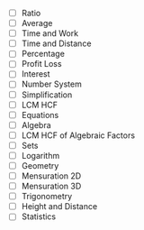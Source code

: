 - [ ] Ratio
- [ ] Average
- [ ] Time and Work
- [ ] Time and Distance
- [ ] Percentage
- [ ] Profit Loss
- [ ] Interest
- [ ] Number System
- [ ] Simplification
- [ ] LCM HCF
- [ ] Equations
- [ ] Algebra
- [ ] LCM HCF of Algebraic Factors
- [ ] Sets
- [ ] Logarithm
- [ ] Geometry
- [ ] Mensuration 2D
- [ ] Mensuration 3D
- [ ] Trigonometry
- [ ] Height and Distance
- [ ] Statistics

